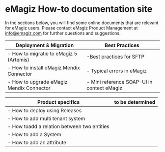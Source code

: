 # eMagiz How-to documentation site
In the sections below, you will find some online documents that are relevant for eMagiz users. Please contact eMagiz Product Management at info@emagiz.com for further questions and suggestions.


| Deployment & Migration| Best Practices|
| ------ | ------ |
| - How to migratie to eMagiz 5 (Artemis)| -Best practices for SFTP|
| - How to install eMagiz Mendix Connector| - Typical errors in eMagiz|
| - How to upgrade eMagiz Mendix Connector | - Mini reference SOAP-UI in context eMagiz|

| Product specifics| to be determined|
| ------ | ------ |
|- How to deploy using Releases | |
|- How to add multi tenant system | |
|- How toadd a relation between two entities | |
|- How to add a System | |
|- How to add an attribute | |
